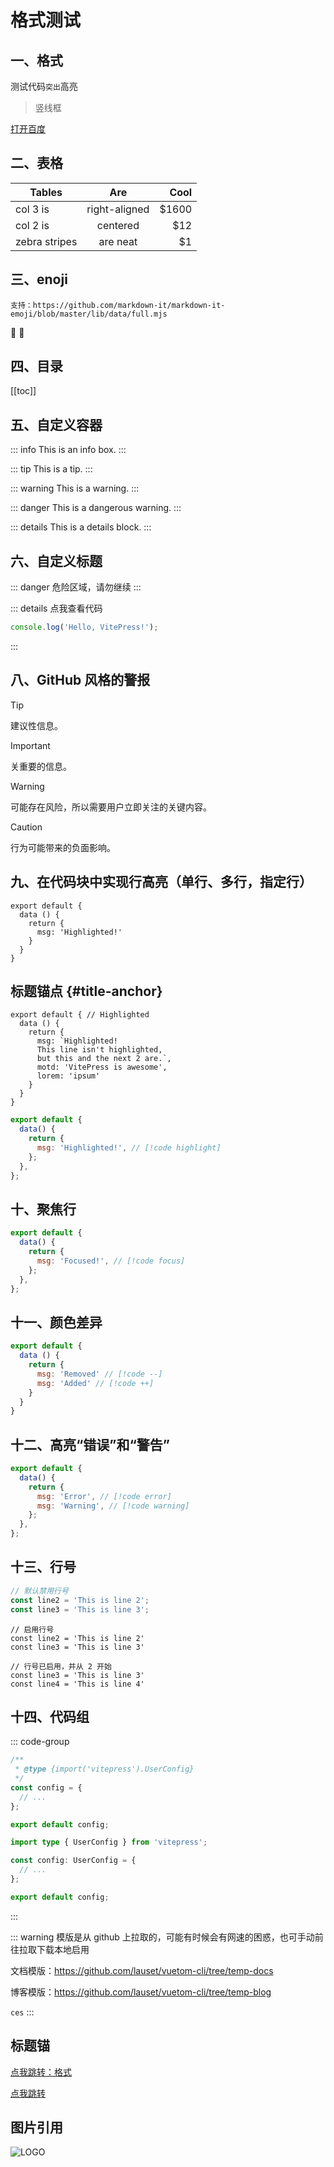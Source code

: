 # 格式测试

## 一、格式

测试代码`突出`高亮

> 竖线框

[打开百度](https://www.baidu.com/)

## 二、表格

| Tables        |      Are      |  Cool |
| ------------- | :-----------: | ----: |
| col 3 is      | right-aligned | $1600 |
| col 2 is      |   centered    |   $12 |
| zebra stripes |   are neat    |    $1 |

## 三、enoji

```
支持：https://github.com/markdown-it/markdown-it-emoji/blob/master/lib/data/full.mjs
```

:tada: :100:

## 四、目录

[[toc]]

## 五、自定义容器

::: info
This is an info box.
:::

::: tip
This is a tip.
:::

::: warning
This is a warning.
:::

::: danger
This is a dangerous warning.
:::

::: details
This is a details block.
:::

## 六、自定义标题

::: danger
危险区域，请勿继续
:::

::: details 点我查看代码

```js
console.log('Hello, VitePress!');
```

:::

<!-- ## 七、特殊的容器

::: raw
Wraps in a <div class="vp-raw">
::: -->

## 八、GitHub 风格的警报

<!-- > [!NOT]
> 不应忽略的重要信息。 -->

> [!TIP]
> 建议性信息。

> [!IMPORTANT]
> 关重要的信息。

> [!WARNING]
> 可能存在风险，所以需要用户立即关注的关键内容。

> [!CAUTION]
> 行为可能带来的负面影响。

## 九、在代码块中实现行高亮（单行、多行，指定行）

```js{4}
export default {
  data () {
    return {
      msg: 'Highlighted!'
    }
  }
}
```
## 标题锚点 {#title-anchor}

```js{1,4,6-8}
export default { // Highlighted
  data () {
    return {
      msg: `Highlighted!
      This line isn't highlighted,
      but this and the next 2 are.`,
      motd: 'VitePress is awesome',
      lorem: 'ipsum'
    }
  }
}
```

```js
export default {
  data() {
    return {
      msg: 'Highlighted!', // [!code highlight]
    };
  },
};
```

## 十、聚焦行

```js
export default {
  data() {
    return {
      msg: 'Focused!', // [!code focus]
    };
  },
};
```

## 十一、颜色差异

```js
export default {
  data () {
    return {
      msg: 'Removed' // [!code --]
      msg: 'Added' // [!code ++]
    }
  }
}
```

## 十二、高亮“错误”和“警告”

```js
export default {
  data() {
    return {
      msg: 'Error', // [!code error]
      msg: 'Warning', // [!code warning]
    };
  },
};
```

## 十三、行号

<!-- export default {
markdown: {
lineNumbers: true
}
} -->

```ts {1}
// 默认禁用行号
const line2 = 'This is line 2';
const line3 = 'This is line 3';
```

```ts:line-numbers {1}
// 启用行号
const line2 = 'This is line 2'
const line3 = 'This is line 3'
```

```ts:line-numbers=2 {1}
// 行号已启用，并从 2 开始
const line3 = 'This is line 3'
const line4 = 'This is line 4'
```

## 十四、代码组

::: code-group

```js [config.js]
/**
 * @type {import('vitepress').UserConfig}
 */
const config = {
  // ...
};

export default config;
```

```ts [config.ts]
import type { UserConfig } from 'vitepress';

const config: UserConfig = {
  // ...
};

export default config;
```

:::

::: warning 
模版是从 github 上拉取的，可能有时候会有网速的困惑，也可手动前往拉取下载本地启用

文档模版：<https://github.com/lauset/vuetom-cli/tree/temp-docs>

博客模版：<https://github.com/lauset/vuetom-cli/tree/temp-blog>

`ces`
:::

## 标题锚
[点我跳转：格式](#一、格式)

[点我跳转](#title-anchor)


## 图片引用

![LOGO](/苹果.png)

<!-- 视频用HTML5自带的 <video> 即可 -->
<!-- <video src="/本地视频路径.mp4" controls="controls"></video> -->